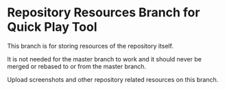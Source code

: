 # Repository Resources Branch for Quick Play Tool

This branch is for storing resources of the repository itself.

It is not needed for the master branch to work and it should never be merged or rebased to or from the master branch.

Upload screenshots and other repository related resources on this branch.
